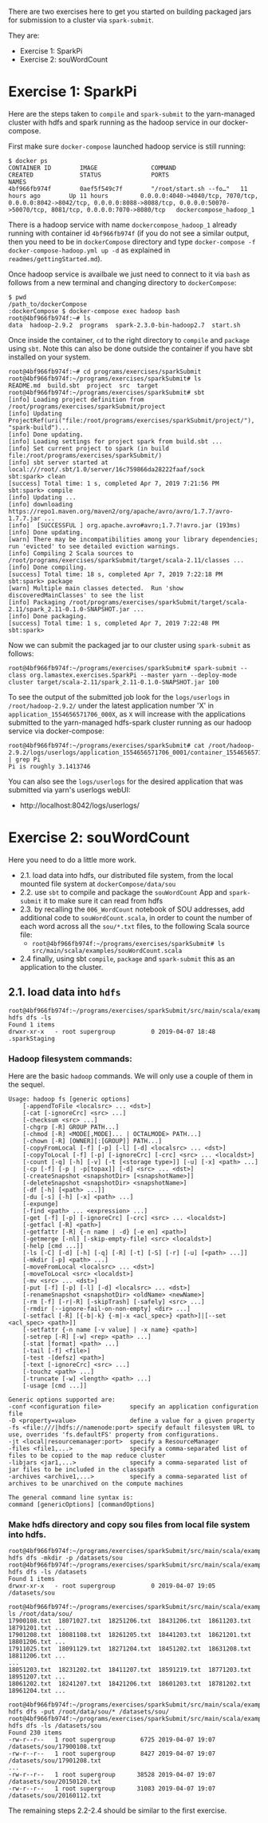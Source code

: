 There are two exercises here to get you started on building packaged jars for submission to a cluster via `spark-submit`.

They are:

- Exercise 1: SparkPi
- Exercise 2: souWordCount

# Exercise 1: SparkPi

Here are the steps taken to `compile` and `spark-submit` to the yarn-managed cluster with hdfs and spark running as the hadoop service in our docker-compose.

First make sure `docker-compose` launched hadoop service is still running:

```
$ docker ps
CONTAINER ID        IMAGE               COMMAND                  CREATED             STATUS              PORTS                                                                                                                                          NAMES
4bf966fb974f        0aef5f549c7f        "/root/start.sh --fo…"   11 hours ago        Up 11 hours         0.0.0.0:4040->4040/tcp, 7070/tcp, 0.0.0.0:8042->8042/tcp, 0.0.0.0:8088->8088/tcp, 0.0.0.0:50070->50070/tcp, 8081/tcp, 0.0.0.0:7070->8080/tcp   dockercompose_hadoop_1
```

There is a hadoop service with name `dockercompose_hadoop_1` already running with container id `4bf966fb974f` (if you do not see a similar output, then you need to be in `dockerCompose` directory and type `docker-compose -f docker-compose-hadoop.yml up -d` as explained in `readmes/gettingStarted.md`).
 
Once hadoop service is availbale we just need to connect to it via `bash` as follows from a new terminal and changing directory to `dockerCompose`:

```
$ pwd
/path_to/dockerCompose
:dockerCompose $ docker-compose exec hadoop bash
root@4bf966fb974f:~# ls
data  hadoop-2.9.2  programs  spark-2.3.0-bin-hadoop2.7  start.sh
```

Once inside the container, `cd` to the right directory to `compile` and `package` using `sbt`. Note this can also be done outside the container if you have sbt installed on your system.

``` 
root@4bf966fb974f:~# cd programs/exercises/sparkSubmit
root@4bf966fb974f:~/programs/exercises/sparkSubmit# ls 
README.md  build.sbt  project  src  target
root@4bf966fb974f:~/programs/exercises/sparkSubmit# sbt
[info] Loading project definition from /root/programs/exercises/sparkSubmit/project
[info] Updating ProjectRef(uri("file:/root/programs/exercises/sparkSubmit/project/"), "spark-build")...
[info] Done updating.
[info] Loading settings for project spark from build.sbt ...
[info] Set current project to spark (in build file:/root/programs/exercises/sparkSubmit/)
[info] sbt server started at local:///root/.sbt/1.0/server/16c759866da28222faaf/sock
sbt:spark> clean
[success] Total time: 1 s, completed Apr 7, 2019 7:21:56 PM
sbt:spark> compile
[info] Updating ...
[info] downloading https://repo1.maven.org/maven2/org/apache/avro/avro/1.7.7/avro-1.7.7.jar ...
[info] 	[SUCCESSFUL ] org.apache.avro#avro;1.7.7!avro.jar (193ms)
[info] Done updating.
[warn] There may be incompatibilities among your library dependencies; run 'evicted' to see detailed eviction warnings.
[info] Compiling 2 Scala sources to /root/programs/exercises/sparkSubmit/target/scala-2.11/classes ...
[info] Done compiling.
[success] Total time: 18 s, completed Apr 7, 2019 7:22:18 PM
sbt:spark> package
[warn] Multiple main classes detected.  Run 'show discoveredMainClasses' to see the list
[info] Packaging /root/programs/exercises/sparkSubmit/target/scala-2.11/spark_2.11-0.1.0-SNAPSHOT.jar ...
[info] Done packaging.
[success] Total time: 1 s, completed Apr 7, 2019 7:22:48 PM
sbt:spark> 
```

Now we can submit the packaged jar to our cluster using `spark-submit` as follows:

```
root@4bf966fb974f:~/programs/exercises/sparkSubmit# spark-submit --class org.lamastex.exercises.SparkPi --master yarn --deploy-mode cluster target/scala-2.11/spark_2.11-0.1.0-SNAPSHOT.jar 100
```

To see the output of the submitted job look for the `logs/userlogs` in `/root/hadoop-2.9.2/` under the latest application number 'X' in `application_1554656571706_000X`, as `X` will increase with the applications submitted to the yarn-managed hdfs-spark cluster running as our hadoop service via docker-compose:

```
root@4bf966fb974f:~/programs/exercises/sparkSubmit# cat /root/hadoop-2.9.2/logs/userlogs/application_1554656571706_0001/container_1554656571706_0001_01_000001/stdout | grep Pi
Pi is roughly 3.1413746
```

You can also see the `logs/userlogs` for the desired application that was submitted  via yarn's userlogs webUI:

- http://localhost:8042/logs/userlogs/

# Exercise 2: souWordCount

Here you need to do a little more work. 

- 2.1. load data into hdfs, our distributed file system, from the local mounted file system at `dockerCompose/data/sou`
- 2.2. use `sbt` to compile and package the `souWordCount` App and `spark-submit` it to make sure it can read from hdfs
- 2.3. by recalling the `006_WordCount` notebook of SOU addresses, add additional code to `souWordCount.scala`, in order to count the number of each word across all the `sou/*.txt` files, to the following Scala source file:
  - `root@4bf966fb974f:~/programs/exercises/sparkSubmit# ls src/main/scala/examples/souWordCount.scala`
- 2.4 finally, using sbt `compile`, `package` and `spark-submit` this as an application to the cluster.

## 2.1. load data into `hdfs`

```
root@4bf966fb974f:~/programs/exercises/sparkSubmit/src/main/scala/examples# hdfs dfs -ls
Found 1 items
drwxr-xr-x   - root supergroup          0 2019-04-07 18:48 .sparkStaging
```

### Hadoop filesystem commands:

Here are the basic `hadoop` commands. We will only use a couple of them in the sequel.

```
Usage: hadoop fs [generic options]
	[-appendToFile <localsrc> ... <dst>]
	[-cat [-ignoreCrc] <src> ...]
	[-checksum <src> ...]
	[-chgrp [-R] GROUP PATH...]
	[-chmod [-R] <MODE[,MODE]... | OCTALMODE> PATH...]
	[-chown [-R] [OWNER][:[GROUP]] PATH...]
	[-copyFromLocal [-f] [-p] [-l] [-d] <localsrc> ... <dst>]
	[-copyToLocal [-f] [-p] [-ignoreCrc] [-crc] <src> ... <localdst>]
	[-count [-q] [-h] [-v] [-t [<storage type>]] [-u] [-x] <path> ...]
	[-cp [-f] [-p | -p[topax]] [-d] <src> ... <dst>]
	[-createSnapshot <snapshotDir> [<snapshotName>]]
	[-deleteSnapshot <snapshotDir> <snapshotName>]
	[-df [-h] [<path> ...]]
	[-du [-s] [-h] [-x] <path> ...]
	[-expunge]
	[-find <path> ... <expression> ...]
	[-get [-f] [-p] [-ignoreCrc] [-crc] <src> ... <localdst>]
	[-getfacl [-R] <path>]
	[-getfattr [-R] {-n name | -d} [-e en] <path>]
	[-getmerge [-nl] [-skip-empty-file] <src> <localdst>]
	[-help [cmd ...]]
	[-ls [-C] [-d] [-h] [-q] [-R] [-t] [-S] [-r] [-u] [<path> ...]]
	[-mkdir [-p] <path> ...]
	[-moveFromLocal <localsrc> ... <dst>]
	[-moveToLocal <src> <localdst>]
	[-mv <src> ... <dst>]
	[-put [-f] [-p] [-l] [-d] <localsrc> ... <dst>]
	[-renameSnapshot <snapshotDir> <oldName> <newName>]
	[-rm [-f] [-r|-R] [-skipTrash] [-safely] <src> ...]
	[-rmdir [--ignore-fail-on-non-empty] <dir> ...]
	[-setfacl [-R] [{-b|-k} {-m|-x <acl_spec>} <path>]|[--set <acl_spec> <path>]]
	[-setfattr {-n name [-v value] | -x name} <path>]
	[-setrep [-R] [-w] <rep> <path> ...]
	[-stat [format] <path> ...]
	[-tail [-f] <file>]
	[-test -[defsz] <path>]
	[-text [-ignoreCrc] <src> ...]
	[-touchz <path> ...]
	[-truncate [-w] <length> <path> ...]
	[-usage [cmd ...]]

Generic options supported are:
-conf <configuration file>        specify an application configuration file
-D <property=value>               define a value for a given property
-fs <file:///|hdfs://namenode:port> specify default filesystem URL to use, overrides 'fs.defaultFS' property from configurations.
-jt <local|resourcemanager:port>  specify a ResourceManager
-files <file1,...>                specify a comma-separated list of files to be copied to the map reduce cluster
-libjars <jar1,...>               specify a comma-separated list of jar files to be included in the classpath
-archives <archive1,...>          specify a comma-separated list of archives to be unarchived on the compute machines

The general command line syntax is:
command [genericOptions] [commandOptions]
```

### Make hdfs directory and copy sou files from local file system into hdfs.

```
root@4bf966fb974f:~/programs/exercises/sparkSubmit/src/main/scala/examples# hdfs dfs -mkdir -p /datasets/sou
root@4bf966fb974f:~/programs/exercises/sparkSubmit/src/main/scala/examples# hdfs dfs -ls /datasets          
Found 1 items
drwxr-xr-x   - root supergroup          0 2019-04-07 19:05 /datasets/sou

root@4bf966fb974f:~/programs/exercises/sparkSubmit/src/main/scala/examples# ls /root/data/sou/
17900108.txt  18071027.txt  18251206.txt  18431206.txt  18611203.txt  18791201.txt ... 
17901208.txt  18081108.txt  18261205.txt  18441203.txt  18621201.txt  18801206.txt ...
17911025.txt  18091129.txt  18271204.txt  18451202.txt  18631208.txt  18811206.txt ...
...
18051203.txt  18231202.txt  18411207.txt  18591219.txt  18771203.txt  18951207.txt ...
18061202.txt  18241207.txt  18421206.txt  18601203.txt  18781202.txt  18961204.txt ...

root@4bf966fb974f:~/programs/exercises/sparkSubmit/src/main/scala/examples# hdfs dfs -put /root/data/sou/* /datasets/sou/
root@4bf966fb974f:~/programs/exercises/sparkSubmit/src/main/scala/examples# hdfs dfs -ls /datasets/sou
Found 230 items
-rw-r--r--   1 root supergroup       6725 2019-04-07 19:07 /datasets/sou/17900108.txt
-rw-r--r--   1 root supergroup       8427 2019-04-07 19:07 /datasets/sou/17901208.txt
...
-rw-r--r--   1 root supergroup      38528 2019-04-07 19:07 /datasets/sou/20150120.txt
-rw-r--r--   1 root supergroup      31083 2019-04-07 19:07 /datasets/sou/20160112.txt
```

The remaining steps 2.2-2.4 should be similar to the first exercise.

